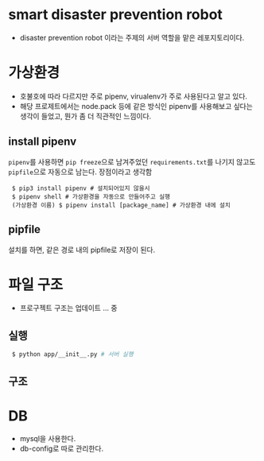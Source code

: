 # smart disaster prevention robot
- disaster prevention robot 이라는 주제의 서버 역할을 맡은 레포지토리이다.

# 가상환경
- 호불호에 따라 다르지만 주로 pipenv, virualenv가 주로 사용된다고 알고 있다.
- 해당 프로제트에서는 node.pack 등에 같은 방식인 pipenv를 사용해보고 싶다는 생각이 들었고, 뭔가 좀 더 직관적인 느낌이다.

## install pipenv
`pipenv`를 사용하면 `pip freeze`으로 남겨주었던 `requirements.txt`를 나기지 않고도 `pipfile`으로 자동으로 남는다. 장점이라고 생각함

```
 $ pip3 install pipenv # 설치되어있지 않을시
 $ pipenv shell # 가상환경을 자동으로 만들어주고 실행
 (가상환경 이름) $ pipenv install [package_name] # 가상환경 내에 설치
```

## pipfile
설치를 하면, 같은 경로 내의 pipfile로 저장이 된다.

# 파일 구조
- 프로구젝트 구조는 업데이트 ... 중

## 실행
```bash
 $ python app/__init__.py # 서버 실행 
```

## 구조

# DB
- mysql을 사용한다.
- db-config로 따로 관리한다.


